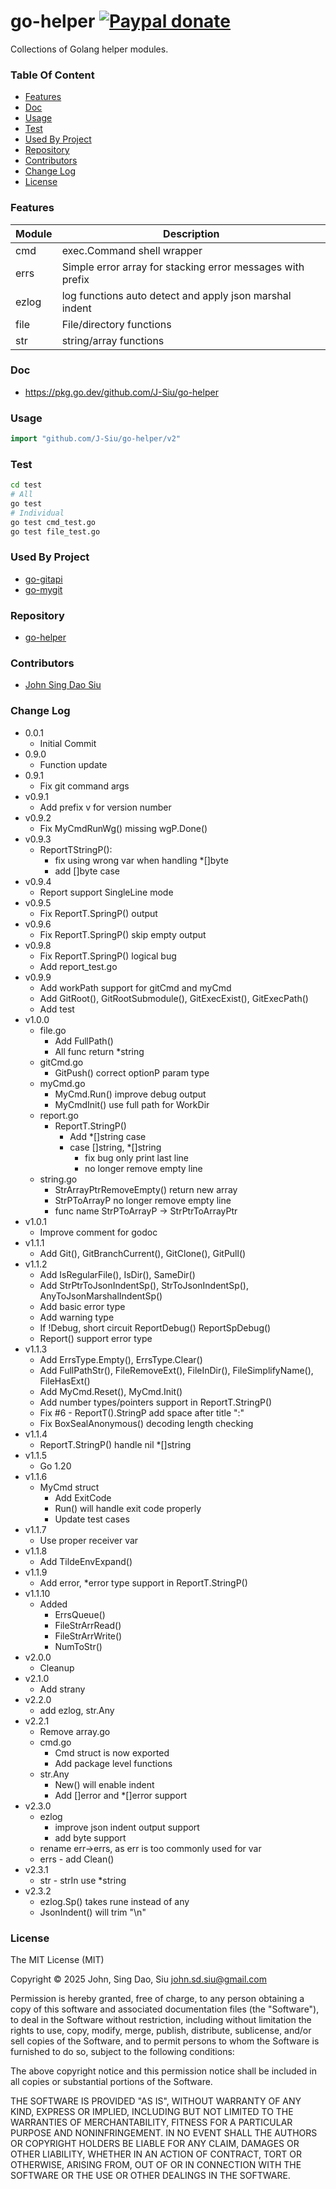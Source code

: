 # go-helper [![Paypal donate](https://www.paypalobjects.com/en_US/i/btn/btn_donate_LG.gif)](https://www.paypal.com/donate/?business=HZF49NM9D35SJ&no_recurring=0&currency_code=CAD)

Collections of Golang helper modules.

### Table Of Content
<!-- TOC -->

- [Features](#features)
- [Doc](#doc)
- [Usage](#usage)
- [Test](#test)
- [Used By Project](#used-by-project)
- [Repository](#repository)
- [Contributors](#contributors)
- [Change Log](#change-log)
- [License](#license)

<!-- /TOC -->
<!--more-->

### Features

Module|Description
---|---
cmd|exec.Command shell wrapper
errs|Simple error array for stacking error messages with prefix
ezlog|log functions auto detect and apply json marshal indent
file|File/directory functions
str|string/array functions

### Doc

- https://pkg.go.dev/github.com/J-Siu/go-helper

### Usage

```go
import "github.com/J-Siu/go-helper/v2"
```

### Test

```sh
cd test
# All
go test
# Individual
go test cmd_test.go
go test file_test.go
```

### Used By Project

- [go-gitapi](https://github.com/J-Siu/go-gitapi)
- [go-mygit](https://github.com/J-Siu/go-mygit)

### Repository

- [go-helper](https://github.com/J-Siu/go-helper)

### Contributors

- [John Sing Dao Siu](https://github.com/J-Siu)

### Change Log

- 0.0.1
  - Initial Commit
- 0.9.0
  - Function update
- 0.9.1
  - Fix git command args
- v0.9.1
  - Add prefix v for version number
- v0.9.2
  - Fix MyCmdRunWg() missing wgP.Done()
- v0.9.3
  - ReportTStringP():
    - fix using wrong var when handling *[]byte
    - add []byte case
- v0.9.4
  - Report support SingleLine mode
- v0.9.5
  - Fix ReportT.SpringP() output
- v0.9.6
  - Fix ReportT.SpringP() skip empty output
- v0.9.8
  - Fix ReportT.SpringP() logical bug
  - Add report_test.go
- v0.9.9
  - Add workPath support for gitCmd and myCmd
  - Add GitRoot(), GitRootSubmodule(), GitExecExist(), GitExecPath()
  - Add test
- v1.0.0
  - file.go
    - Add FullPath()
    - All func return *string
  - gitCmd.go
    - GitPush() correct optionP param type
  - myCmd.go
    - MyCmd.Run() improve debug output
    - MyCmdInit() use full path for WorkDir
  - report.go
    - ReportT.StringP()
      - Add *[]string case
      - case []string, *[]string
        - fix bug only print last line
        - no longer remove empty line
  - string.go
    - StrArrayPtrRemoveEmpty() return new array
    - StrPToArrayP no longer remove empty line
    - func name StrPToArrayP -> StrPtrToArrayPtr
- v1.0.1
  - Improve comment for godoc
- v1.1.1
  - Add Git(), GitBranchCurrent(), GitClone(), GitPull()
- v1.1.2
  - Add IsRegularFile(), IsDir(), SameDir()
  - Add StrPtrToJsonIndentSp(), StrToJsonIndentSp(), AnyToJsonMarshalIndentSp()
  - Add basic error type
  - Add warning type
  - If !Debug, short circuit ReportDebug() ReportSpDebug()
  - Report() support error type
- v1.1.3
  - Add ErrsType.Empty(), ErrsType.Clear()
  - Add FullPathStr(), FileRemoveExt(), FileInDir(), FileSimplifyName(), FileHasExt()
  - Add MyCmd.Reset(), MyCmd.Init()
  - Add number types/pointers support in ReportT.StringP()
  - Fix #6 - ReportT().StringP add space after title ":"
  - Fix BoxSealAnonymous() decoding length checking
- v1.1.4
  - ReportT.StringP() handle nil *[]string
- v1.1.5
  - Go 1.20
- v1.1.6
  - MyCmd struct
    - Add ExitCode
    - Run() will handle exit code properly
    - Update test cases
- v1.1.7
  - Use proper receiver var
- v1.1.8
  - Add TildeEnvExpand()
- v1.1.9
  - Add error, *error type support in ReportT.StringP()
- v1.1.10
  - Added
    - ErrsQueue()
    - FileStrArrRead()
    - FileStrArrWrite()
    - NumToStr()
- v2.0.0
  - Cleanup
- v2.1.0
  - Add strany
- v2.2.0
  - add ezlog, str.Any
- v2.2.1
  - Remove array.go
  - cmd.go
    - Cmd struct is now exported
    - Add package level functions
  - str.Any
    - New() will enable indent
    - Add []error and *[]error support
- v2.3.0
  - ezlog
    - improve json indent output support
    - add byte support
  - rename err->errs, as err is too commonly used for var
  - errs - add Clean()
- v2.3.1
  - str - strIn use *string
- v2.3.2
  - ezlog.Sp() takes rune instead of any
  - JsonIndent() will trim "\n"

### License

The MIT License (MIT)

Copyright © 2025 John, Sing Dao, Siu <john.sd.siu@gmail.com>

Permission is hereby granted, free of charge, to any person obtaining a copy of this software and associated documentation files (the "Software"), to deal in the Software without restriction, including without limitation the rights to use, copy, modify, merge, publish, distribute, sublicense, and/or sell copies of the Software, and to permit persons to whom the Software is furnished to do so, subject to the following conditions:

The above copyright notice and this permission notice shall be included in all copies or substantial portions of the Software.

THE SOFTWARE IS PROVIDED "AS IS", WITHOUT WARRANTY OF ANY KIND, EXPRESS OR IMPLIED, INCLUDING BUT NOT LIMITED TO THE WARRANTIES OF MERCHANTABILITY, FITNESS FOR A PARTICULAR PURPOSE AND NONINFRINGEMENT. IN NO EVENT SHALL THE AUTHORS OR COPYRIGHT HOLDERS BE LIABLE FOR ANY CLAIM, DAMAGES OR OTHER LIABILITY, WHETHER IN AN ACTION OF CONTRACT, TORT OR OTHERWISE, ARISING FROM, OUT OF OR IN CONNECTION WITH THE SOFTWARE OR THE USE OR OTHER DEALINGS IN THE SOFTWARE.
